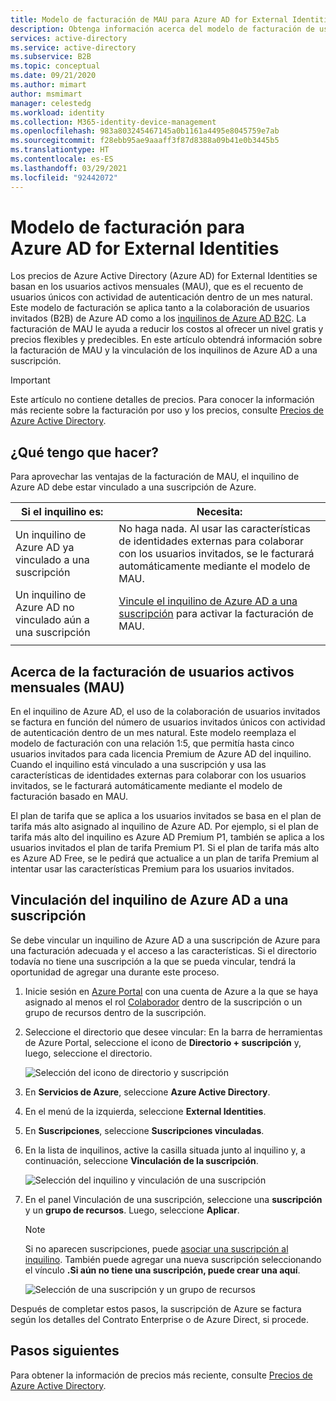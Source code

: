 ```yaml
---
title: Modelo de facturación de MAU para Azure AD for External Identities
description: Obtenga información acerca del modelo de facturación de usuarios activos mensuales (MAU) de Azure AD for External Identities para la colaboración de usuarios invitados (B2B) en Azure AD. Obtenga información sobre cómo vincular el inquilino de Azure AD a una suscripción de Azure.
services: active-directory
ms.service: active-directory
ms.subservice: B2B
ms.topic: conceptual
ms.date: 09/21/2020
ms.author: mimart
author: msmimart
manager: celestedg
ms.workload: identity
ms.collection: M365-identity-device-management
ms.openlocfilehash: 983a803245467145a0b1161a4495e8045759e7ab
ms.sourcegitcommit: f28ebb95ae9aaaff3f87d8388a09b41e0b3445b5
ms.translationtype: HT
ms.contentlocale: es-ES
ms.lasthandoff: 03/29/2021
ms.locfileid: "92442072"
---
```

# <a name="billing-model-for-azure-ad-external-identities"></a>Modelo de facturación para Azure AD for External Identities

Los precios de Azure Active Directory (Azure AD) for External Identities se basan en los usuarios activos mensuales (MAU), que es el recuento de usuarios únicos con actividad de autenticación dentro de un mes natural. Este modelo de facturación se aplica tanto a la colaboración de usuarios invitados (B2B) de Azure AD como a los [inquilinos de Azure AD B2C](../../active-directory-b2c/billing.md). La facturación de MAU le ayuda a reducir los costos al ofrecer un nivel gratis y precios flexibles y predecibles. En este artículo obtendrá información sobre la facturación de MAU y la vinculación de los inquilinos de Azure AD a una suscripción.

> [!IMPORTANT]
> Este artículo no contiene detalles de precios. Para conocer la información más reciente sobre la facturación por uso y los precios, consulte [Precios de Azure Active Directory](https://azure.microsoft.com/pricing/details/active-directory/).

## <a name="what-do-i-need-to-do"></a>¿Qué tengo que hacer?

Para aprovechar las ventajas de la facturación de MAU, el inquilino de Azure AD debe estar vinculado a una suscripción de Azure.

|Si el inquilino es:  |Necesita:  |
|---------|---------|
| Un inquilino de Azure AD ya vinculado a una suscripción     | No haga nada. Al usar las características de identidades externas para colaborar con los usuarios invitados, se le facturará automáticamente mediante el modelo de MAU.        |
| Un inquilino de Azure AD no vinculado aún a una suscripción     | [Vincule el inquilino de Azure AD a una suscripción](#link-your-azure-ad-tenant-to-a-subscription) para activar la facturación de MAU.        |
|  |  |

## <a name="about-monthly-active-users-mau-billing"></a>Acerca de la facturación de usuarios activos mensuales (MAU)

En el inquilino de Azure AD, el uso de la colaboración de usuarios invitados se factura en función del número de usuarios invitados únicos con actividad de autenticación dentro de un mes natural. Este modelo reemplaza el modelo de facturación con una relación 1:5, que permitía hasta cinco usuarios invitados para cada licencia Premium de Azure AD del inquilino. Cuando el inquilino está vinculado a una suscripción y usa las características de identidades externas para colaborar con los usuarios invitados, se le facturará automáticamente mediante el modelo de facturación basado en MAU.
  
El plan de tarifa que se aplica a los usuarios invitados se basa en el plan de tarifa más alto asignado al inquilino de Azure AD. Por ejemplo, si el plan de tarifa más alto del inquilino es Azure AD Premium P1, también se aplica a los usuarios invitados el plan de tarifa Premium P1. Si el plan de tarifa más alto es Azure AD Free, se le pedirá que actualice a un plan de tarifa Premium al intentar usar las características Premium para los usuarios invitados.

## <a name="link-your-azure-ad-tenant-to-a-subscription"></a>Vinculación del inquilino de Azure AD a una suscripción

Se debe vincular un inquilino de Azure AD a una suscripción de Azure para una facturación adecuada y el acceso a las características. Si el directorio todavía no tiene una suscripción a la que se pueda vincular, tendrá la oportunidad de agregar una durante este proceso.

1. Inicie sesión en [Azure Portal](https://portal.azure.com/) con una cuenta de Azure a la que se haya asignado al menos el rol [Colaborador](../../role-based-access-control/built-in-roles.md) dentro de la suscripción o un grupo de recursos dentro de la suscripción.

2. Seleccione el directorio que desee vincular: En la barra de herramientas de Azure Portal, seleccione el icono de **Directorio + suscripción** y, luego, seleccione el directorio.

    ![Selección del icono de directorio y suscripción](media/external-identities-pricing/portal-mau-pick-directory.png)

3. En **Servicios de Azure**, seleccione **Azure Active Directory**.

4. En el menú de la izquierda, seleccione **External Identities**.

5. En **Suscripciones**, seleccione **Suscripciones vinculadas**.

6. En la lista de inquilinos, active la casilla situada junto al inquilino y, a continuación, seleccione **Vinculación de la suscripción**.

    ![Selección del inquilino y vinculación de una suscripción](media/external-identities-pricing/linked-subscriptions.png)

7. En el panel Vinculación de una suscripción, seleccione una **suscripción** y un **grupo de recursos**. Luego, seleccione **Aplicar**.

   > [!NOTE]
   > Si no aparecen suscripciones, puede [asociar una suscripción al inquilino](../fundamentals/active-directory-how-subscriptions-associated-directory.md). También puede agregar una nueva suscripción seleccionando el vínculo **.Si aún no tiene una suscripción, puede crear una aquí**.

    ![Selección de una suscripción y un grupo de recursos](media/external-identities-pricing/link-subscription-resource.png)

Después de completar estos pasos, la suscripción de Azure se factura según los detalles del Contrato Enterprise o de Azure Direct, si procede.

## <a name="next-steps"></a>Pasos siguientes

Para obtener la información de precios más reciente, consulte [Precios de Azure Active Directory](https://azure.microsoft.com/pricing/details/active-directory/).